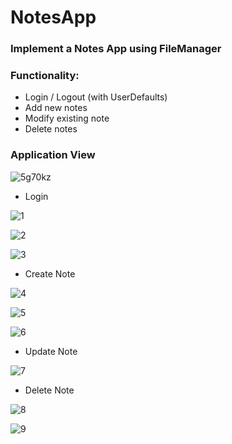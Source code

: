 # NotesApp

### Implement a Notes App using FileManager

### Functionality:

* Login / Logout (with UserDefaults)
* Add new notes
* Modify existing note
* Delete notes

### Application View

![5g70kz](https://user-images.githubusercontent.com/66861727/125242025-d6a0b800-e309-11eb-881e-58d7000af9f1.gif)

* Login

![1](https://user-images.githubusercontent.com/66861727/125242083-e6b89780-e309-11eb-8090-94abff72c24f.PNG)

![2](https://user-images.githubusercontent.com/66861727/125242087-e7512e00-e309-11eb-88a4-a7465367198b.PNG)

![3](https://user-images.githubusercontent.com/66861727/125242091-e7512e00-e309-11eb-8b57-9c62ce99e496.PNG)

* Create Note

![4](https://user-images.githubusercontent.com/66861727/125242069-e3bda700-e309-11eb-9bd8-e7acf6466504.PNG)

![5](https://user-images.githubusercontent.com/66861727/125242073-e4563d80-e309-11eb-9260-0b8120d991a7.PNG)

![6](https://user-images.githubusercontent.com/66861727/125242074-e4eed400-e309-11eb-8f53-6151cc53b2bd.PNG)

* Update Note

![7](https://user-images.githubusercontent.com/66861727/125242077-e5876a80-e309-11eb-8466-79ca87a93a53.PNG)

* Delete Note

![8](https://user-images.githubusercontent.com/66861727/125242078-e6200100-e309-11eb-8b1a-be21509629c0.PNG)

![9](https://user-images.githubusercontent.com/66861727/125242081-e6b89780-e309-11eb-8394-52839216123d.PNG)

